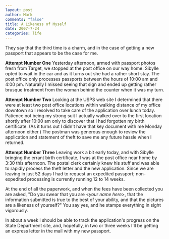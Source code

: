 ```yaml
--- 
layout: post
author: Mark
comments: "false"
title: A Likeness of Myself
date: 2007-7-24
categories: life
---
```

They say that the third time is a charm, and in the case of getting a new passport that appears to be the case for me.

<strong>Attempt Number One</strong>
Yesterday afternoon, armed with passport photos fresh from Target, we stopped at the post office on our way home.  Sibylle opted to wait in the car and as it turns out she had a rather short stay.  The post office only processes passports between the hours of 10:00 am and 4:00 pm.  Naturally I missed seeing that sign and ended up getting rather brusque treatment from the woman behind the counter when it was my turn.

<strong>Attempt Number Two</strong>
Looking at the USPS web site I determined that there were at least two post office locations within walking distance of my office downtown so I resolved to take care of the application over lunch today.  Patience not being my strong suit I actually walked over to the first location shortly after 10:00 am only to discover that I had forgotten my birth certificate.  (As it turns out I didn't have that key document with me Monday afternoon either.)  The postman was generous enough to review the application and statement of theft to save me any future hassle when I returned.

<strong>Attempt Number Three</strong>
Leaving work a bit early today, and with Sibylle bringing the errant birth certificate, I was at the post office near home by 3:30 this afternoon.  The postal clerk certainly knew his stuff and was able to rapidly process the theft letter and the new application.  Since we are leaving in just 52 days I had to request an expedited passport; non-expedited processing is currently running 12 to 14 weeks.

At the end of all the paperwork, and when the fees have been collected you are asked, "Do you swear that you are &lt;<i>your name here</i>&gt;, that the information submitted is true to the best of your ability, and that the pictures are a likeness of yourself?"  You say yes, and he stamps everything in sight vigorously.

In about a week I should be able to track the application's progress on the State Department site, and, hopefully, in two or three weeks I'll be getting an express letter in the mail with my new passport.
